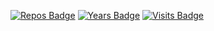[![Repos Badge](https://badges.pufler.dev/repos/ArzelaAscoIi)](https://badges.pufler.dev)
[![Years Badge](https://badges.pufler.dev/years/ArzelaAscoIi)](https://badges.pufler.dev)
[![Visits Badge](https://badges.pufler.dev/visits/ArzelaAscoIi/UAVDocs)](https://badges.pufler.dev)

<!--
**ArzelaAscoIi/ArzelaAscoIi** is a ✨ _special_ ✨ repository because its `README.md` (this file) appears on your GitHub profile.


Here are some ideas to get you started:

- 🔭 I’m currently working on ...
- 🌱 I’m currently learning ...
- 👯 I’m looking to collaborate on ...
- 🤔 I’m looking for help with ...
- 💬 Ask me about ...
- 📫 How to reach me: ...
- 😄 Pronouns: ...
- ⚡ Fun fact: ...
-->
